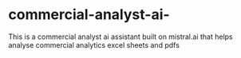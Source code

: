 # commercial-analyst-ai-
This is a commercial analyst ai assistant built on mistral.ai that helps analyse commercial analytics excel sheets and pdfs
